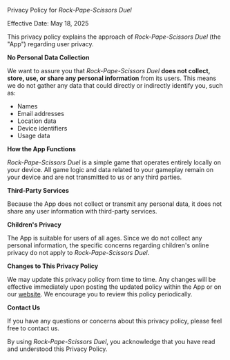 Privacy Policy for *Rock-Pape-Scissors Duel*

Effective Date: May 18, 2025

This privacy policy explains the approach of *Rock-Pape-Scissors Duel* (the "App") regarding user privacy.

**No Personal Data Collection**

We want to assure you that *Rock-Pape-Scissors Duel* **does not collect, store, use, or share any personal information** from its users. This means we do not gather any data that could directly or indirectly identify you, such as:

* Names
* Email addresses
* Location data
* Device identifiers
* Usage data

**How the App Functions**

*Rock-Pape-Scissors Duel* is a simple game that operates entirely locally on your device. All game logic and data related to your gameplay remain on your device and are not transmitted to us or any third parties.

**Third-Party Services**

Because the App does not collect or transmit any personal data, it does not share any user information with third-party services.

**Children's Privacy**

The App is suitable for users of all ages. Since we do not collect any personal information, the specific concerns regarding children's online privacy do not apply to *Rock-Pape-Scissors Duel*.

**Changes to This Privacy Policy**

We may update this privacy policy from time to time. Any changes will be effective immediately upon posting the updated policy within the App or on our [website](https://panugr.github.io/Rock-Paper-Scissors/).
We encourage you to review this policy periodically.

**Contact Us**

If you have any questions or concerns about this privacy policy, please feel free to contact us.

By using *Rock-Pape-Scissors Duel*, you acknowledge that you have read and understood this Privacy Policy.
